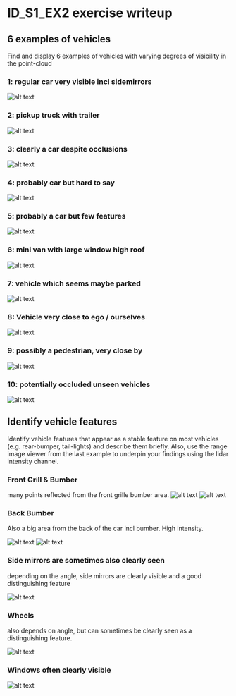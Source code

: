 # ID_S1_EX2 exercise writeup

## 6 examples of vehicles 
Find and display 6 examples of vehicles with varying degrees of visibility in the point-cloud

### 1: regular car very visible incl sidemirrors

 ![alt text](vehicle-examples/regular-car-very-visible-incl-sidemirrors.png)

### 2: pickup truck with trailer

![alt text](vehicle-examples/pickup-truck-with-trailer.png)

### 3: clearly a car despite occlusions

![alt text](vehicle-examples/clearly-a-car-despite-occlusions.png)

### 4: probably car but hard to say

![alt text](vehicle-examples/probably-car-but-hard-to-say.png)

### 5: probably a car but few features

![alt text](vehicle-examples/probably-a-car-but-few-features.png)

### 6: mini van with large window high roof

![alt text](vehicle-examples/mini-van-with-large-window-high-roof.png)

### 7: vehicle which seems maybe parked

![alt text](vehicle-examples/vehicle-maybe-parked.png)

### 8: Vehicle very close to ego / ourselves

![alt text](vehicle-examples/vehicle-very-close-to-ego.png)

### 9: possibly a pedestrian, very close by

![alt text](vehicle-examples/possibly-pedestrian.png)

### 10: potentially occluded unseen vehicles

![alt text](vehicle-examples/potentially-occluded-unseen-vehicles.png)




## Identify vehicle features
Identify vehicle features that appear as a stable feature on most vehicles (e.g. rear-bumper, tail-lights) and describe them briefly. Also, use the range image viewer from the last example to underpin your findings using the lidar intensity channel.

### Front Grill & Bumber
many points reflected from the front grille bumber area.
![alt text](vehicle-features/front-grille-and-bumber.png)
![alt text](vehicle-features/front-grille-bumber.png)

### Back Bumber
Also a big area from the back of the car incl bumber. High intensity.

![alt text](vehicle-features/back-bumber.png)
![alt text](vehicle-features/bumber-2.png)

### Side mirrors are sometimes also clearly seen
depending on the angle, side mirrors are clearly visible and a good distinguishing feature

![alt text](vehicle-features/side-mirrors.png)


### Wheels
also depends on angle, but can sometimes be clearly seen as a distinguishing feature.

![alt text](vehicle-features/wheels.png)

### Windows often clearly visible
![alt text](vehicle-features/windows.png)